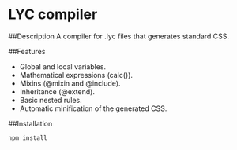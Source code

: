 # LYC compiler

##Description
A compiler for .lyc files that generates standard CSS.

##Features
- Global and local variables.
- Mathematical expressions (calc()).
- Mixins (@mixin and @include).
- Inheritance (@extend).
- Basic nested rules.
- Automatic minification of the generated CSS.

##Installation

```bash
npm install